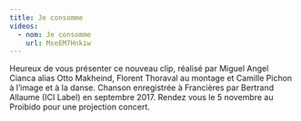 ```yaml
---
title: Je consomme
videos:
  - nom: Je consomme
    url: MseEM7Hnkiw
---
```


Heureux de vous présenter ce nouveau clip, réalisé par Miguel Angel Cianca alias Otto Makheind, Florent Thoraval au montage et Camille Pichon à l’image et à la danse. Chanson enregistrée à Francières par Bertrand Allaume (ICI Label) en septembre 2017. Rendez vous le 5 novembre au Proibido pour une projection concert.

